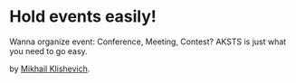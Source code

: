 # Hold events easily!

Wanna organize event: Conference, Meeting, Contest? AKSTS is just what you need to go easy.

by [Mikhail Klishevich](http://www.busation.com).